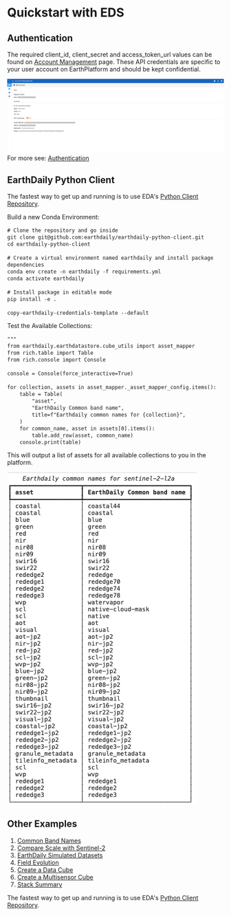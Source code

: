 # Quickstart with EDS

## Authentication

The required client_id, client_secret and access_token_url values can be found on [Account Management](https://console.earthdaily.com/account) page. These API credentials are specific to your user account on EarthPlatform and should be kept confidential.

![Client Credentials](../Images/STAC%20API//Account%20Information.png)
For more see: [Authentication](./Getting%20Started/API%20Authentication.md)

## EarthDaily Python Client

The fastest way to get up and running is to use EDA's [Python Client Repository](https://github.com/earthdaily/earthdaily-python-client). 

Build a new Conda Environment:
```
# Clone the repository and go inside
git clone git@github.com:earthdaily/earthdaily-python-client.git
cd earthdaily-python-client

# Create a virtual environment named earthdaily and install package dependencies
conda env create -n earthdaily -f requirements.yml
conda activate earthdaily

# Install package in editable mode
pip install -e .

copy-earthdaily-credentials-template --default

```


Test the Available Collections:
```
"""
from earthdaily.earthdatastore.cube_utils import asset_mapper
from rich.table import Table
from rich.console import Console

console = Console(force_interactive=True)

for collection, assets in asset_mapper._asset_mapper_config.items():
    table = Table(
        "asset",
        "EarthDaily Common band name",
        title=f"Earthdaily common names for {collection}",
    )
    for common_name, asset in assets[0].items():
        table.add_row(asset, common_name)
    console.print(table)
```

This will output a list of assets for all available collections to you in the platform.

![Python Example Band Names](../Images/STAC%20API/python%20example%20bandnames.png)

## Other Examples


1) [Common Band Names](https://github.com/earthdaily/earthdaily-python-client/blob/main/examples/common_band_names.py)
2) [Compare Scale with Sentinel-2](https://github.com/earthdaily/earthdaily-python-client/blob/main/examples/compare_scale_s2.py)
3) [EarthDaily Simulated Datasets](https://github.com/earthdaily/earthdaily-python-client/blob/main/examples/earthdaily_simulated_dataset.py)
4) [Field Evolution](https://github.com/earthdaily/earthdaily-python-client/blob/main/examples/field_evolution.py)
5) [Create a Data Cube](https://github.com/earthdaily/earthdaily-python-client/blob/main/examples/first_steps_create_datacube.py)
6) [Create a Multisensor Cube](https://github.com/earthdaily/earthdaily-python-client/blob/main/examples/multisensors_cube.py)
7) [Stack Summary](https://github.com/earthdaily/earthdaily-python-client/blob/main/examples/summary_stack.py)

The fastest way to get up and running is to use EDA's [Python Client Repository](https://github.com/earthdaily/earthdaily-python-client). 
